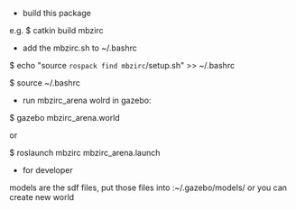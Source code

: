 - build this package

e.g. $ catkin build mbzirc


- add the mbzirc.sh to ~/.bashrc

$ echo "source `rospack find mbzirc`/setup.sh" >> ~/.bashrc

$ source ~/.bashrc


- run mbzirc_arena wolrd in gazebo:

$ gazebo mbzirc_arena.world

or 

$ roslaunch mbzirc mbzirc_arena.launch


- for developer

models are the sdf files, put those files into :~/.gazebo/models/
or you can create new world
